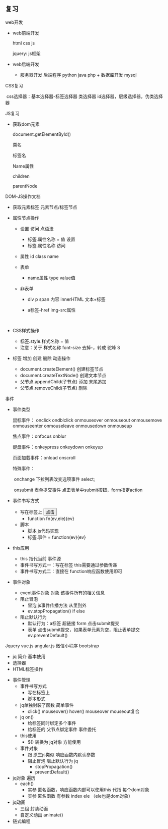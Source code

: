 ## 复习

web开发

 -  web前端开发 

    html css js 

    jquery: js框架

- web后端开发

  - 服务器开发 后端程序 python java php + 数据库开发 mysql

CSS复习

​	css选择器：基本选择器-标签选择器 类选择器 id选择器，层级选择器，伪类选择器

JS复习

 -  获取dom元素

    document.getElementById() 

    类名

    标签名

    Name属性

    children

    parentNode

DOM-JS操作文档

 -  获取元素标签  元素节点/标签节点

- 属性节点操作  

  - 设置 访问  点语法 

    - 标签.属性名称 = 值  设置
    - 标签.属性名称   访问

  - 属性  id class name  

  - 表单

    - name属性  type value值

  - 非表单

    - div p span 内容 innerHTML  文本+标签

    - a标签-href  img-src属性

      ​

- CSS样式操作

  - 标签.style.样式名称 = 值   
  - 注意：关于 样式名称 font-size 去掉-，转成 驼峰 S

- 标签 增加 创建 删除 动态操作

  - document.createElement() 创建标签节点
  - document.createTextNode() 创建文本节点
  - 父节点.appendChild(子节点) 添加 末尾追加
  - 父节点.removeChild(子节点) 删除

事件

 *  事件类型

    鼠标事件： onclick ondblclick onmouseover onmouseout onmousemove onmouseenter onmouseleave onmousedown onmouseup 

    焦点事件：onfocus onblur

    键盘事件：onkeypress onkeydown onkeyup 

    页面加载事件：onload  onscroll

    特殊事件：

    ​	onchange 下拉列表改变选项事件  select; 

    ​	onsubmit 表单提交事件   点击表单中submit按钮，form指定action

* 事件书写方式

  * 写在标签上  <input type="button" value="点击" onclick="fn(this);">
    * function fn(ev,ele){ev}
  * 脚本   
    * 脚本 js代码实现
    * 标签.事件 = function(ev){ev}

* this应用

  * this 指代当前 事件源
  * 事件书写方式一：写在标签 this需要通过参数传递  
  * 事件书写方式二：直接在 function响应函数使用即可

* 事件对象

  * event事件对象 对象  该事件所有的相关信息
  * 阻止冒泡
    * 冒泡  js事件传播方法 从里到外
    * ev.stopPropagation() if else 
  * 阻止默认行为
    * 默认行为：a标签 超链接 form 点击submit提交
    * 表单 点击submit提交，如果表单元素为空，阻止表单提交ev.preventDefault() 


Jquery  vue.js angular.js 微信小程序 bootstrap

* jq 简介  基本使用
* 选择器
* HTML标签操作

 - 事件管理
   * 事件书写方式
     * 写在标签上
     * 脚本形式
   * jq单独封装了函数 简单事件
     * click() mouseover() hover() mouseover mouseout复合
   * jq on()
     * 给标签同时绑定多个事件
     * 给标签的 父节点绑定事件 事件委托
   * this使用
     * $() 转换为 jq对象 方能使用
   * 事件对象
     * 跟 原生js类似 响应函数内默认参数
     * 阻止冒泡 阻止默认行为 jq 
       * stopPropagation()
       * preventDefault()
- jq对象 遍历
  - each()
    - 实参 匿名函数，响应函数内部可以使用this  代指 每个dom对象
    - 实参 匿名函数 有参数  index ele （ele也是dom对象）
- jq动画
  - 三组 封装动画
  - 自定义动画 animate()
- 链式编程

